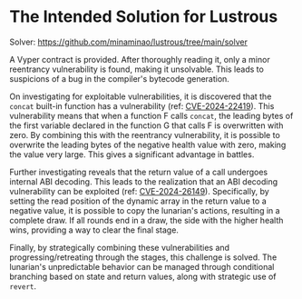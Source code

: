 # The Intended Solution for Lustrous

Solver: https://github.com/minaminao/lustrous/tree/main/solver

A Vyper contract is provided.
After thoroughly reading it, only a minor reentrancy vulnerability is found, making it unsolvable.
This leads to suspicions of a bug in the compiler's bytecode generation.

On investigating for exploitable vulnerabilities, it is discovered that the `concat` built-in function has a vulnerability (ref: [CVE-2024-22419](https://github.com/vyperlang/vyper/security/advisories/GHSA-2q8v-3gqq-4f8p)).
This vulnerability means that when a function F calls `concat`, the leading bytes of the first variable declared in the function G that calls F is overwritten with zero.
By combining this with the reentrancy vulnerability, it is possible to overwrite the leading bytes of the negative health value with zero, making the value very large.
This gives a significant advantage in battles.

Further investigating reveals that the return value of a call undergoes internal ABI decoding.
This leads to the realization that an ABI decoding vulnerability can be exploited (ref: [CVE-2024-26149](https://github.com/vyperlang/vyper/security/advisories/GHSA-9p8r-4xp4-gw5w)).
Specifically, by setting the read position of the dynamic array in the return value to a negative value, it is possible to copy the lunarian's actions, resulting in a complete draw.
If all rounds end in a draw, the side with the higher health wins, providing a way to clear the final stage.

Finally, by strategically combining these vulnerabilities and progressing/retreating through the stages, this challenge is solved.
The lunarian's unpredictable behavior can be managed through conditional branching based on state and return values, along with strategic use of `revert`.

